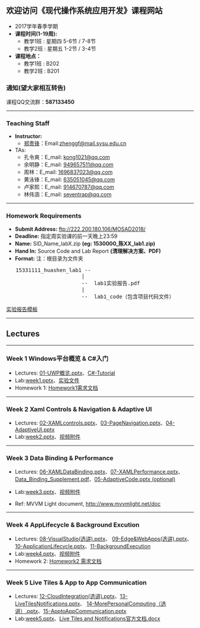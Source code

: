 ## 欢迎访问《现代操作系统应用开发》课程网站
* 2017学年春季学期
* **课程时间(1-19周):** 
	- 教学1班 : 星期四 5-6节 / 7-8节
	- 教学2班 : 星期五 1-2节 / 3-4节
* **课程地点：** 
	- 教学1班 : B202
	- 教学2班 : B201

### **通知(望大家相互转告)**
课程QQ交流群：**587133450**

----

### Teaching Staff

  * **Instructor:**
	* [郑贵锋](http://edin.sysu.edu.cn/~zhgf/)：Email:<zhenggf@mail.sysu.edu.cn>
  * TAs:
    * 孔令爽：E_mail: <kong1021@qq.com>
    * 余明静：E_mail: <949657511@qq.com>
    * 周林：E_mail: <1696837023@qq.com>
    * 黄泳锋：E_mail: <635051045@qq.com>
    * 卢家熙：E_mail: <914670787@qq.com>
    * 林伟涵：E_mail: <seventrap@qq.com>

----

### Homework Requirements
  * **Submit Address:** ftp://222.200.180.106/MOSAD2018/
  * **Deadline:**  指定周实验课的前一天晚上23:59
  * **Name:**   SID_Name_labX.zip   **(eg: 1530000_陈XX_lab1.zip)**
  * **Hand In:**   Source Code and Lab Report **(清理解决方案、PDF)**
  * **Format:**
注：根目录为文件夹
 <pre>   15331111_huashen_lab1 --
                        |
                        --  lab1实验报告.pdf
                        |
                        --  lab1_code（包含项目代码文件）
</pre>
 [实验报告模板](https://github.com/gfzheng/MOSAD/blob/master/Materials/ReportTemplate.docx)

----

## Lectures

----

### Week 1 Windows平台概览 & C#入门

* Lectures: <a  href="https://github.com/gfzheng/MOSAD/blob/master/Keynotes/01-UWPOverview.pptx" target="_blank">01-UWP概览.pptx</a>、<a href="https://github.com/gfzheng/MOSAD/tree/master/Keynotes/C%23_Tutorial" target="_blank">C#-Tutorial</a>
* Lab:<a href="https://github.com/gfzheng/MOSAD/blob/master/Labs/week1.pptx" target="_blank">week1.pptx</a>、<a href="https://github.com/gfzheng/MOSAD/blob/master/Materials/MainPage.xaml.cs" target="_blank">实验文件</a>
* Homework 1: <a href="https://github.com/gfzheng/MOSAD/blob/master/Labs/Homework1 需求文档.docx" target="_blank">Homework1需求文档</a>

----

### Week 2 Xaml Controls & Navigation & Adaptive UI

* Lectures: <a  href="https://github.com/gfzheng/MOSAD/blob/master/Keynotes/02-XAMLcontrols.pptx" target="_blank">02-XAMLcontrols.pptx</a>、<a href="https://github.com/gfzheng/MOSAD/blob/master/Keynotes/03-PageNavigation.pptx" target="_blank">03-PageNavigation.pptx</a>、<a href="https://github.com/gfzheng/MOSAD/blob/master/Keynotes/04-AdaptiveUI.pptx" target="_blank">04-AdaptiveUI.pptx</a>
* Lab:<a href="https://github.com/gfzheng/MOSAD/blob/master/Labs/week2.pptx" target="_blank">week2.pptx</a>、<a href="https://github.com/gfzheng/MOSAD/blob/master/Materials/week2.flv" target="_blank">视频附件</a>

----

### Week 3 Data Binding & Performance

* Lectures: <a  href="https://github.com/gfzheng/MOSAD/blob/master/Keynotes/06-XAMLDataBinding.pptx" target="_blank">06-XAMLDataBinding.pptx</a>、<a href="https://github.com/gfzheng/MOSAD/blob/master/Keynotes/07-XAMLPerformance.pptx" target="_blank">07-XAMLPerformance.pptx</a>、<a href="https://github.com/gfzheng/MOSAD/blob/master/Keynotes/Data_Binding_Supplement.pdf" target="_blank">Data_Binding_Supplement.pdf</a>、<a href="https://github.com/gfzheng/MOSAD/blob/master/Keynotes/05-AdaptiveCode.pptx" target="_blank">05-AdaptiveCode.pptx (optional)</a>
* Lab:<a href="https://github.com/gfzheng/MOSAD/blob/master/Labs/week3.pptx" target="_blank">week3.pptx</a>、<a href="https://github.com/gfzheng/MOSAD/blob/master/Materials/week3.flv" target="_blank">视频附件</a>

* Ref: MVVM Light document, http://www.mvvmlight.net/doc

----

### Week 4 AppLifecycle & Background Excution

* Lectures:  <a  href="https://github.com/gfzheng/MOSAD/blob/master/Keynotes/08-VisualStudio(选讲).pptx" target="_blank">08-VisualStudio(选讲).pptx</a>、 <a  href="https://github.com/gfzheng/MOSAD/blob/master/Keynotes/09-Edge&WebApps(选讲).PPTX" target="_blank">09-Edge&WebApps(选讲).pptx</a>、<a  href="https://github.com/gfzheng/MOSAD/blob/master/Keynotes/10-ApplicationLifecycle.pptx" target="_blank">10-ApplicationLifecycle.pptx</a>、<a href="https://github.com/gfzheng/MOSAD/blob/master/Keynotes/11-BackgroundExecution.pptx" target="_blank">11-BackgroundExecution</a>
* Lab:<a href="https://github.com/gfzheng/MOSAD/blob/master/Labs/week4.pptx" target="_blank">week4.pptx</a>、<a href="https://github.com/gfzheng/MOSAD/blob/master/Materials/week4.mp4" target="_blank">视频附件</a>
* Homework 2: <a href="https://github.com/gfzheng/MOSAD/blob/master/Labs/Homework2 需求文档.docx" target="_blank">Homework2 需求文档</a>

----

### Week 5 Live Tiles & App to App Communication

* Lectures:  <a href="https://github.com/gfzheng/MOSAD/blob/master/Keynotes/12-CloudIntegration(选讲).pptx" target="_blank">12-CloudIntegration(选讲).pptx</a>、<a  href="https://github.com/gfzheng/MOSAD/blob/master/Keynotes/13-LiveTilesNotifications.pptx" target="_blank">13-LiveTilesNotifications.pptx</a>、 <a  href="https://github.com/gfzheng/MOSAD/blob/master/Keynotes/14-MorePersonalComputing（选讲）.pptx" target="_blank">14-MorePersonalComputing（选讲）.pptx</a>、<a  href="https://github.com/gfzheng/MOSAD/blob/master/Keynotes/15-ApptoAppCommunication.pptx" target="_blank">15-ApptoAppCommunication.pptx</a>
* Lab:<a href="https://github.com/gfzheng/MOSAD/blob/master/Labs/week5.pptx" target="_blank">week5.pptx</a>、<a href="https://github.com/gfzheng/MOSAD/blob/master/Materials/LiveTilesandNotifications官方文档.docx" target="_blank">Live Tiles and Notifications官方文档.docx</a>
